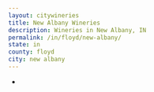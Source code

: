 ```yaml
---
layout: citywineries
title: New Albany Wineries
description: Wineries in New Albany, IN
permalink: /in/floyd/new-albany/
state: in
county: floyd
city: new albany
---
```

-
